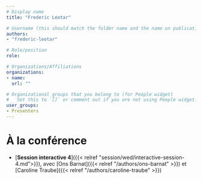 ```yaml
---
# Display name
title: "Frederic Leotar"

# Username (this should match the folder name and the name on publications)
authors:
- "frederic-leotar"

# Role/position
role:

# Organizations/Affiliations
organizations:
- name: 
  url: ""

# Organizational groups that you belong to (for People widget)
#   Set this to `[]` or comment out if you are not using People widget.
user_groups:
- Presenters
---
```


<!-- 
# À propos

Elit exercitation eu occaecat velit ad.
-->

# À la conférence

- [**Session interactive 4**]({{< relref "session/wed/interactive-session-4.md">}}), avec [Ons Barnat]({{< relref "/authors/ons-barnat" >}}) et [Caroline Traube]({{< relref "/authors/caroline-traube" >}})